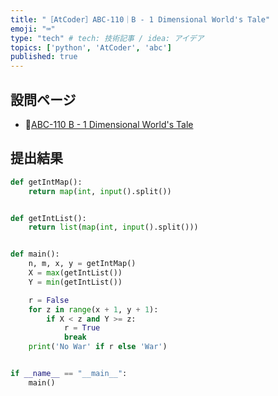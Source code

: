 ```yaml
---
title: "［AtCoder］ABC-110｜B - 1 Dimensional World's Tale"
emoji: "⌨️"
type: "tech" # tech: 技術記事 / idea: アイデア
topics: ['python', 'AtCoder', 'abc']
published: true
---
```


## 設問ページ

- 🔗[ABC-110 B - 1 Dimensional World's Tale](https://atcoder.jp/contests/abc110/tasks/abc110_b)

## 提出結果

```python
def getIntMap():
    return map(int, input().split())


def getIntList():
    return list(map(int, input().split()))


def main():
    n, m, x, y = getIntMap()
    X = max(getIntList())
    Y = min(getIntList())

    r = False
    for z in range(x + 1, y + 1):
        if X < z and Y >= z:
            r = True
            break
    print('No War' if r else 'War')


if __name__ == "__main__":
    main()
```

